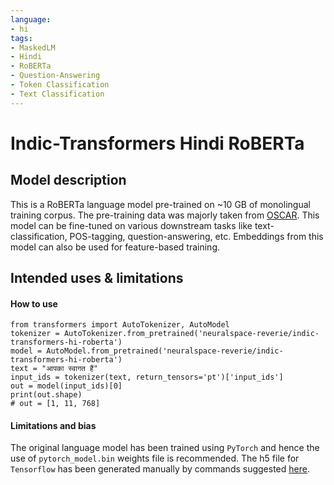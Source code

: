 ```yaml
---
language: 
- hi 
tags:
- MaskedLM
- Hindi
- RoBERTa
- Question-Answering
- Token Classification
- Text Classification
---
```

# Indic-Transformers Hindi RoBERTa
## Model description
This is a RoBERTa language model pre-trained on ~10 GB of monolingual training corpus. The pre-training data was majorly taken from [OSCAR](https://oscar-corpus.com/).
This model can be fine-tuned on various downstream tasks like text-classification, POS-tagging, question-answering, etc. Embeddings from this model can also be used for feature-based training.
## Intended uses & limitations
#### How to use
```
from transformers import AutoTokenizer, AutoModel
tokenizer = AutoTokenizer.from_pretrained('neuralspace-reverie/indic-transformers-hi-roberta')
model = AutoModel.from_pretrained('neuralspace-reverie/indic-transformers-hi-roberta')
text = "आपका स्वागत हैं"
input_ids = tokenizer(text, return_tensors='pt')['input_ids']
out = model(input_ids)[0]
print(out.shape)
# out = [1, 11, 768] 
```
#### Limitations and bias
The original language model has been trained using `PyTorch` and hence the use of `pytorch_model.bin` weights file is recommended. The h5 file for `Tensorflow` has been generated manually by commands suggested [here](https://huggingface.co/transformers/model_sharing.html).
